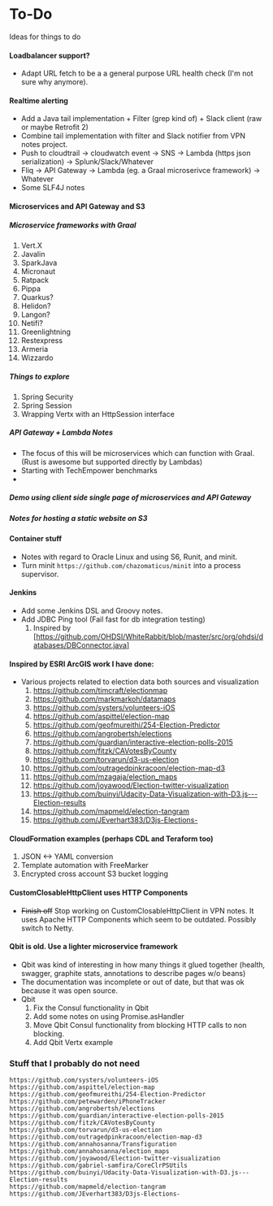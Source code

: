# To-Do
Ideas for things to do

#### Loadbalancer support?
* Adapt URL fetch to be a a general purpose URL health check (I'm not sure why anymore).

#### Realtime alerting
* Add a Java tail implementation + Filter (grep kind of) + Slack client (raw or maybe Retrofit 2)
* Combine tail implementation with filter and Slack notifier from VPN notes project.
* Push to cloudtrail -> cloudwatch event -> SNS -> Lambda (https json serialization) -> Splunk/Slack/Whatever
* Fliq -> API Gateway -> Lambda (eg. a Graal microserivce framework) -> Whatever
* Some SLF4J notes

#### Microservices and API Gateway and S3
##### Microservice frameworks with Graal
1. Vert.X
2. Javalin
3. SparkJava
4. Micronaut
5. Ratpack
6. Pippa
7. Quarkus?
8. Helidon?
9. Langon?
10. Netifi?
11. Greenlightning
12. Restexpress
13. Armeria
14. Wizzardo

##### Things to explore
1. Spring Security
2. Spring Session
3. Wrapping Vertx with an HttpSession interface

##### API Gateway + Lambda Notes
* The focus of this will be microservices which can function with Graal. (Rust is awesome but supported directly by Lambdas)
* Starting with TechEmpower benchmarks
* 
##### Demo using client side single page of microservices and API Gateway
##### Notes for hosting a static website on S3

#### Container stuff
* Notes with regard to Oracle Linux and using S6, Runit, and minit.
* Turn minit ```https://github.com/chazomaticus/minit``` into a process supervisor.

#### Jenkins
* Add some Jenkins DSL and Groovy notes.
* Add JDBC Ping tool (Fail fast for db integration testing)
  1.  Inspired by [https://github.com/OHDSI/WhiteRabbit/blob/master/src/org/ohdsi/databases/DBConnector.java]

#### Inspired by ESRI ArcGIS work I have done:
* Various projects related to election data both sources and visualization
  1.  https://github.com/timcraft/electionmap
  2.  https://github.com/markmarkoh/datamaps
  3.  https://github.com/systers/volunteers-iOS
  4.  https://github.com/aspittel/election-map
  5.  https://github.com/geofmureithi/254-Election-Predictor
  6.  https://github.com/angrobertsh/elections
  7.  https://github.com/guardian/interactive-election-polls-2015
  8.  https://github.com/fitzk/CAVotesByCounty
  9.  https://github.com/torvarun/d3-us-election
  10. https://github.com/outragedpinkracoon/election-map-d3
  11. https://github.com/mzagaja/election_maps
  12. https://github.com/joyawood/Election-twitter-visualization
  13. https://github.com/buinyi/Udacity-Data-Visualization-with-D3.js---Election-results
  14. https://github.com/mapmeld/election-tangram
  15. https://github.com/JEverhart383/D3js-Elections-
  
#### CloudFormation examples (perhaps CDL and Teraform too)
  1.  JSON <-> YAML conversion
  2.  Template automation with FreeMarker
  3.  Encrypted cross account S3 bucket logging
  
#### CustomClosableHttpClient uses HTTP Components
* ~~Finish off~~ Stop working on CustomClosableHttpClient in VPN notes. It uses Apache HTTP Components which seem to be outdated.  Possibly switch to Netty. 

#### Qbit is old. Use a lighter microservice framework
* Qbit was kind of interesting in how many things it glued together (health, swagger, graphite stats, annotations to describe pages w/o beans)
* The documentation was incomplete or out of date, but that was ok because it was open source.
* Qbit
  1.  Fix the Consul functionality in Qbit
  2.  Add some notes on using Promise.asHandler
  3.  Move Qbit Consul functionality from blocking HTTP calls to non blocking.
  4.  Add Qbit Vertx example

### Stuff that I probably do not need
```
https://github.com/systers/volunteers-iOS
https://github.com/aspittel/election-map
https://github.com/geofmureithi/254-Election-Predictor
https://github.com/petewarden/iPhoneTracker
https://github.com/angrobertsh/elections
https://github.com/guardian/interactive-election-polls-2015
https://github.com/fitzk/CAVotesByCounty
https://github.com/torvarun/d3-us-election
https://github.com/outragedpinkracoon/election-map-d3
https://github.com/annahosanna/Transfiguration
https://github.com/annahosanna/election_maps
https://github.com/joyawood/Election-twitter-visualization
https://github.com/gabriel-samfira/CoreClrPSUtils
https://github.com/buinyi/Udacity-Data-Visualization-with-D3.js---Election-results
https://github.com/mapmeld/election-tangram
https://github.com/JEverhart383/D3js-Elections-
```
